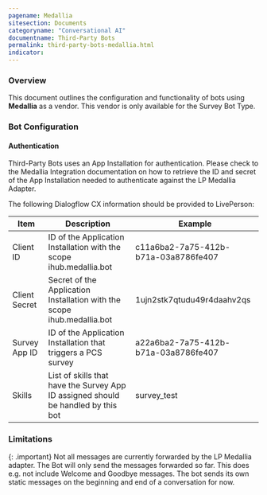 ```yaml
---
pagename: Medallia
sitesection: Documents
categoryname: "Conversational AI"
documentname: Third-Party Bots
permalink: third-party-bots-medallia.html
indicator:
---
```



### Overview

This document outlines the configuration and functionality of bots using **Medallia** as a vendor.
This vendor is only available for the Survey Bot Type.

### Bot Configuration

#### Authentication
Third-Party Bots uses an App Installation for authentication.
Please check to the Medallia Integration documentation on how to retrieve the ID and secret of the
App Installation needed to authenticate against the LP Medallia Adapter.

The following Dialogflow CX information should be provided to LivePerson:

<table>
  <thead>
  <tr>
    <th>Item</th>
    <th>Description</th>
    <th>Example</th>
  </tr>
  </thead>
  <tbody>
  <tr>
    <td>Client ID</td>
    <td>ID of the Application Installation with the scope ihub.medallia.bot</td>
    <td>c11a6ba2-7a75-412b-b71a-03a8786fe407</td>
  </tr>
  <tr>
    <td>Client Secret</td>
    <td>Secret of the Application Installation with the scope ihub.medallia.bot</td>
    <td>1ujn2stk7qtudu49r4daahv2qs</td>
  </tr>
  <tr>
    <td>Survey App ID</td>
    <td>ID of the Application Installation that triggers a PCS survey</td>
    <td>a22a6ba2-7a75-412b-b71a-03a8786fe407</td>
  </tr>
  <tr>
    <td>Skills</td>
    <td>List of skills that have the Survey App ID assigned should be handled by this bot</td>
    <td>survey_test</td>
  </tr>
  </tbody>
</table>


### Limitations
{: .important}
Not all messages are currently forwarded by the LP Medallia adapter. The Bot will only
send the messages forwarded so far. This does e.g. not include Welcome and Goodbye messages.
The bot sends its own static messages on the beginning and end of a conversation for now.